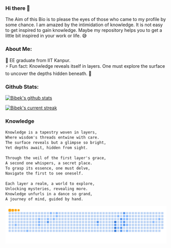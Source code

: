 ### Hi there 👋

<!--
**mabhay3420/mabhay3420** is a ✨ _special_ ✨ repository because its `README.md` (this file) appears on your GitHub profile -->
The Aim of this Bio is to please the eyes of those who came to my profile by some chance. I am amazed by the intimidation of knowledge. It is not easy to get inspired to gain knowledge. Maybe my repository helps you to get a little bit inspired in your work or life. 😅

### About Me:</br>
🏫 EE graduate from IIT Kanpur.</br>
⚡ Fun fact: Knowledge reveals itself in layers. One must explore the surface to uncover the depths hidden beneath. 🧠</br>

### Github Stats:
[![Bibek's github stats](https://github-readme-stats.vercel.app/api?username=bibeklakra91&count_private=true&show_icons=true&theme=outrun)](https://github.com/bibeklakra91)

[![Bibek's current streak](https://streak-stats.demolab.com/?user=bibeklakra91&count_private=true&theme=blue-green&title_color=00b3ff)](#)

### Knowledge
```
Knowledge is a tapestry woven in layers, 
Where wisdom's threads entwine with care.
The surface reveals but a glimpse so bright,
Yet depths await, hidden from sight.

Through the veil of the first layer's grace,
A second one whispers, a secret place.
To grasp its essence, one must delve,
Navigate the first to see oneself.

Each layer a realm, a world to explore,
Unlocking mysteries, revealing more.
Knowledge unfurls in a dance so grand,
A journey of mind, guided by hand.
```
<div style="text-align: center;">
  <picture>
    <source media="(prefers-color-scheme: dark)" srcset="https://github.com/bibeklakra91/bibeklakra91/blob/output/github-snake-dark.svg" />
    <source media="(prefers-color-scheme: light)" srcset="https://github.com/bibeklakra91/bibeklakra91/blob/output/github-snake.svg" />
    <img alt="github-snake" src="https://github.com/bibeklakra91/bibeklakra91/blob/output/ocean.gif" />
  </picture>
</div>
